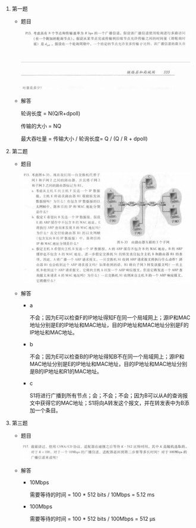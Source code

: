 1. 第一题
   + 题目
   
     ![p13](pic\p13.png)
   
   + 解答
   
     轮询长度 = N(Q/R+dpoll)
   
     传输的大小 = NQ
   
     最大吞吐量 = 传输大小 / 轮询长度= Q / (Q / R + dpoll)
2. 第二题
   + 题目
   
     ![p15](pic\p15.jpg)
   
   + 解答
   
     + a
   
       不会；因为E可以检查F的IP地址得知F在同一个局域网上；源IP和MAC地址分别是E的IP地址和MAC地址，目的IP地址和MAC地址分别是F的IP地址和MAC地址。
   
     + b
   
       不会；因为E可以检查B的IP地址得知B不在同一个局域网上；源IP和MAC地址分别是E的IP地址和MAC地址，目的IP地址和MAC地址分别是B的IP地址和R1的MAC地址。
   
     + c
   
       S1将进行广播到所有节点；会；不会；不会；因为B可以从A的查询报文中获得它的MAC地址；S1将向A转发这个报文，并在转发表中为B添加一个条目。
3. 第三题
   + 题目
   
     ![p17](pic\p17.jpg)
   
   + 解答
   
     + 10Mbps
   
       需要等待的时间 = 100 * 512 bits / 10Mbps = 5.12 ms
   
     + 100Mbps
   
       需要等待的时间 = 100 * 512 bits / 100Mbps = 512 μs